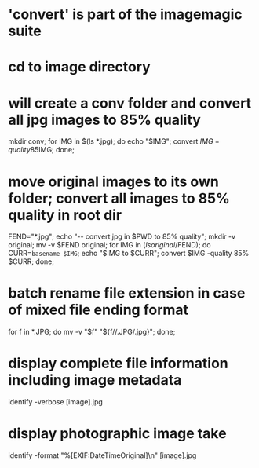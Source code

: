 # 'convert' is part of the imagemagic suite
# cd to image directory
# will create a conv folder and convert all jpg images to 85% quality
mkdir conv; for IMG in $(ls *.jpg); do echo "$IMG"; convert $IMG -quality 85% conv/$IMG; done;

# move original images to its own folder; convert all images to 85% quality in root dir
FEND="*.jpg"; echo "-- convert jpg in $PWD to 85% quality"; mkdir -v original; mv -v $FEND original; for IMG in $(ls original/$FEND); do CURR=`basename $IMG`; echo "$IMG to $CURR"; convert $IMG -quality 85% $CURR; done;

# batch rename file extension in case of mixed file ending format
for f in *.JPG; do mv -v "$f" "${f//.JPG/.jpg}"; done;

# display complete file information including image metadata
identify -verbose [image].jpg

# display photographic image take
identify -format "%[EXIF:DateTimeOriginal]\n" [image].jpg
